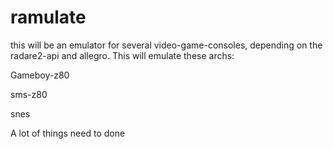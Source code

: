 ramulate
========

this will be an emulator for several video-game-consoles, depending on the radare2-api and allegro.
This will emulate these archs:


Gameboy-z80

sms-z80

snes


A lot of things need to done
